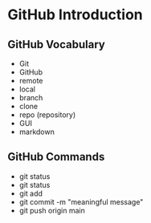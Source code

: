 # GitHub Introduction

## GitHub Vocabulary
- Git
- GitHub
- remote
- local
- branch
- clone
- repo (repository)
- GUI
- markdown


## GitHub Commands
- git status
- git status
- git add <file-name>
- git commit -m "meaningful message"
- git push origin main 
